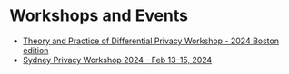 # Workshops and Events
- [Theory and Practice of Differential Privacy Workshop - 2024 Boston edition](workshops/2024_TPDP_OPENDP.md)
- [Sydney Privacy Workshop 2024 - Feb 13–15, 2024](workshops/2024_Sidney_Privacy_Workshop.md)

